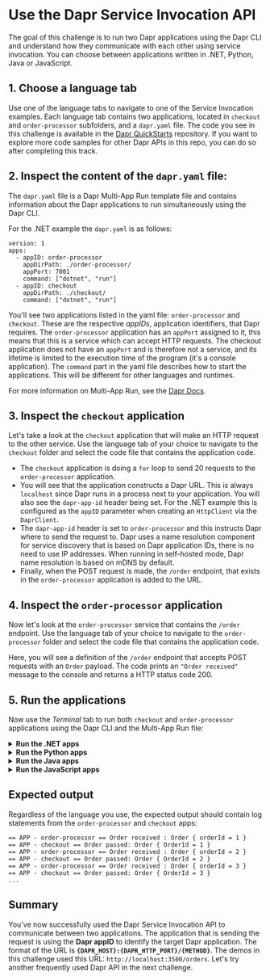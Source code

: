 # Use the Dapr Service Invocation API

The goal of this challenge is to run two Dapr applications using the Dapr CLI and understand how they communicate with each other using service invocation. You can choose between applications written in .NET, Python, Java or JavaScript.

## 1. Choose a language tab

Use one of the language tabs to navigate to one of the Service Invocation examples. Each language tab contains two applications, located in `checkout` and `order-processor` subfolders, and a `dapr.yaml` file. The code you see in this challenge is available in the [Dapr QuickStarts](https://github.com/dapr/quickstarts/) repository. If you want to explore more code samples for other Dapr APIs in this repo, you can do so after completing this track.

## 2. Inspect the content of the `dapr.yaml` file:

 The `dapr.yaml` file is a Dapr Multi-App Run template file and contains information about the Dapr applications to run simultaneously using the Dapr CLI.

 For the .NET example the `dapr.yaml` is as follows:

```bash,nocopy
version: 1
apps:
  - appID: order-processor
    appDirPath: ./order-processor/
    appPort: 7001
    command: ["dotnet", "run"]
  - appID: checkout
    appDirPath: ./checkout/
    command: ["dotnet", "run"]
```

You'll see two applications listed in the yaml file: `order-processor` and `checkout`. These are the respective *appIDs*, application identifiers, that Dapr requires. The `order-processor` application has an `appPort` assigned to it, this means that this is a service which can accept HTTP requests. The checkout application does not have an `appPort` and is therefore not a service, and its lifetime is limited to the execution time of the program (it's a console application).
The `command` part in the yaml file describes how to start the applications. This will be different for other languages and runtimes.

For more information on Multi-App Run, see the [Dapr Docs](https://docs.dapr.io/developing-applications/local-development/multi-app-dapr-run/multi-app-overview/).

## 3. Inspect the `checkout` application

Let's take a look at the `checkout` application that will make an HTTP request to the other service. Use the language tab of your choice to navigate to the `checkout` folder and select the code file that contains the application code.

- The `checkout` application is doing a `for` loop to send 20 requests to the `order-processor` application.
- You will see that the application constructs a Dapr URL. This is always `localhost` since Dapr runs in a process next to your application. You will also see the `dapr-app-id` header being set. For the .NET example this is configured as the `appID` parameter when creating an `HttpClient` via the `DaprClient`.
- The `dapr-app-id` header is set to `order-processor` and this instructs Dapr where to send the request to. Dapr uses a name resolution component for service discovery that is based on Dapr application IDs, there is no need to use IP addresses.  When running in self-hosted mode, Dapr name resolution is based on mDNS by default.
- Finally, when the POST request is made, the `/order` endpoint, that exists in the `order-processor` application is added to the URL.

## 4. Inspect the `order-processor` application

Now let's look at the `order-processor` service that contains the `/order` endpoint. Use the language tab of your choice to navigate to the `order-processor` folder and select the code file that contains the application code.

Here, you will see a definition of the `/order` endpoint that accepts POST requests with an `Order` payload. The code prints an `"Order received"` message to the console and returns a HTTP status code 200.

## 5. Run the applications

Now use the *Terminal* tab to run both `checkout` and `order-processor` applications using the Dapr CLI and the Multi-App Run file:

<details>
   <summary><b>Run the .NET apps</b></summary>

	Install the depedencies and build the applications:

```bash,run
dotnet build csharp/http/checkout
dotnet build csharp/http/order-processor
```

Run the applications using the Dapr CLI:

```bash,run
dapr run -f "csharp/http/dapr.yaml"
```
</details>

<details>
   <summary><b>Run the Python apps</b></summary>

Create a virtual environment and activate it:

```bash,run
python3 -m venv venv
source venv/bin/activate
```

Install the dependencies:

```bash,run
pip3 install -r python/http/checkout/requirements.txt
pip3 install -r python/http/order-processor/requirements.txt
```

Run the applications using the Dapr CLI:

```bash,run
dapr run -f "python/http/dapr.yaml"
```

</details>

<details>
   <summary><b>Run the Java apps</b></summary>

Install the dependencies:

```bash,run
cd java/http/order-processor
mvn clean install
cd ../checkout
mvn clean install
```

Run the applications using the Dapr CLI:

```bash,run
cd ..
dapr run -f .
```
</details>

<details>
   <summary><b>Run the JavaScript apps</b></summary>

Install the dependencies:

```bash,run
cd javascript/http/order-processor
npm install
cd ../checkout
npm install
```

Run the applications using the Dapr CLI:

```bash,run
cd ..
dapr run -f .
```

</details>

## Expected output

Regardless of the language you use, the expected output should contain log statements from the `order-processor` and `checkout` apps:

```text,nocopy
== APP - order-processor == Order received : Order { orderId = 1 }
== APP - checkout == Order passed: Order { OrderId = 1 }
== APP - order-processor == Order received : Order { orderId = 2 }
== APP - checkout == Order passed: Order { OrderId = 2 }
== APP - order-processor == Order received : Order { orderId = 3 }
== APP - checkout == Order passed: Order { OrderId = 3 }
...
```

## Summary
You've now successfully used the Dapr Service Invocation API to communicate between two applications. The application that is sending the request is using the **Dapr appID** to identify the target Dapr application. The format of the URL is **`{DAPR_HOST}:{DAPR_HTTP_PORT}/{METHOD}`**. The demos in this challenge used this URL: `http://localhost:3500/orders`. Let's try another frequently used Dapr API in the next challenge.
